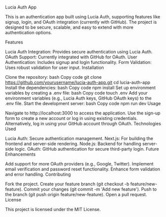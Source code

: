 Lucia Auth App

This is an authentication app built using Lucia Auth, supporting features like signup, login, and OAuth integration (currently with GitHub). The project is designed to be secure, scalable, and easy to extend with more authentication options.

Features

Lucia Auth Integration: Provides secure authentication using Lucia Auth.
OAuth Support: Currently integrated with GitHub for OAuth.
User Authentication: Includes signup and login functionality.
Form Validation: Uses robust validation for user input.
Installation

Clone the repository:
bash
Copy code
git clone https://github.com/yourusername/lucia-auth-app.git
cd lucia-auth-app
Install the dependencies:
bash
Copy code
npm install
Set up environment variables by creating a .env file:
bash
Copy code
touch .env
Add your environment variables (e.g., Lucia Auth keys, GitHub OAuth keys) to the .env file.
Start the development server:
bash
Copy code
npm run dev
Usage

Navigate to http://localhost:3000 to access the application.
Use the sign-up form to create a new account or log in using existing credentials.
Alternatively, log in using your GitHub account through OAuth.
Technologies Used

Lucia Auth: Secure authentication management.
Next.js: For building the frontend and server-side rendering.
Node.js: Backend for handling server-side logic.
OAuth: GitHub authentication for secure third-party login.
Future Enhancements

Add support for more OAuth providers (e.g., Google, Twitter).
Implement email verification and password reset functionality.
Enhance form validation and error handling.
Contributing

Fork the project.
Create your feature branch (git checkout -b feature/new-feature).
Commit your changes (git commit -m 'Add new feature').
Push to the branch (git push origin feature/new-feature).
Open a pull request.
License

This project is licensed under the MIT License.